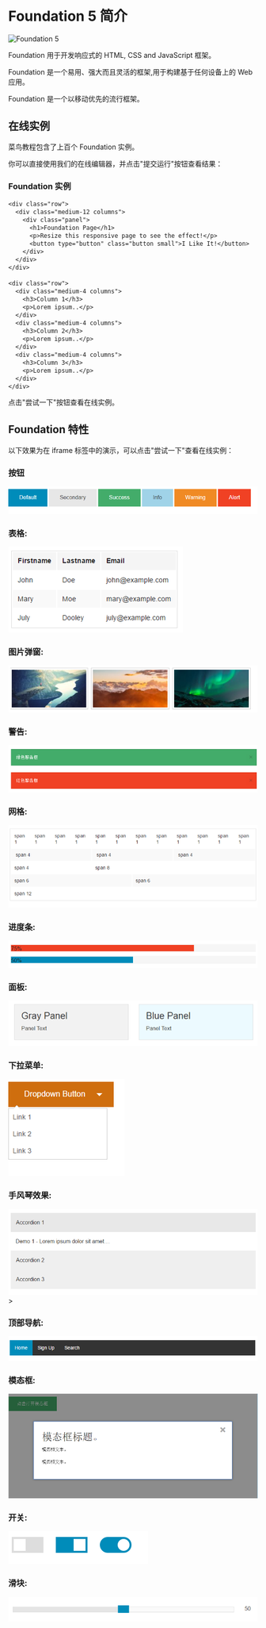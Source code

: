 # Foundation 5 简介

![Foundation 5](http://static.runoob.com/images/foundation.svg)

Foundation 用于开发响应式的 HTML, CSS and JavaScript 框架。

Foundation 是一个易用、强大而且灵活的框架,用于构建基于任何设备上的 Web 应用。

Foundation 是一个以移动优先的流行框架。

## 在线实例

菜鸟教程包含了上百个 Foundation 实例。

你可以直接使用我们的在线编辑器，并点击"提交运行"按钮查看结果：

### Foundation 实例

```
<div class="row">
  <div class="medium-12 columns">
    <div class="panel">
      <h1>Foundation Page</h1>
      <p>Resize this responsive page to see the effect!</p>
      <button type="button" class="button small">I Like It!</button>
    </div>
  </div>
</div>

<div class="row">
  <div class="medium-4 columns">
    <h3>Column 1</h3>
    <p>Lorem ipsum..</p>
  </div>
  <div class="medium-4 columns">
    <h3>Column 2</h3>
    <p>Lorem ipsum..</p>
  </div>
  <div class="medium-4 columns">
    <h3>Column 3</h3>
    <p>Lorem ipsum..</p>
  </div>
</div>
```

点击"尝试一下"按钮查看在线实例。

## Foundation 特性

以下效果为在 iframe 标签中的演示，可以点击"尝试一下"查看在线实例：

### 按钮

![](img/2-1.png)

### 表格:

![](img/2-2.png)

### 图片弹窗:

![](img/2-3.png)

### 警告:

![](img/2-4.png)

### 网格:

![](img/2-5.png)

### 进度条:

![](img/2-6.png)

### 面板:

![](img/2-7.png)

### 下拉菜单:

![](img/2-8.png)

### 手风琴效果:

![](img/2-9.png)>

### 顶部导航:

![](img/2-10.png)

### 模态框:

![](img/2-11.png)

### 开关:

![](img/2-12.png)

### 滑块:

![](img/2-13.png)

